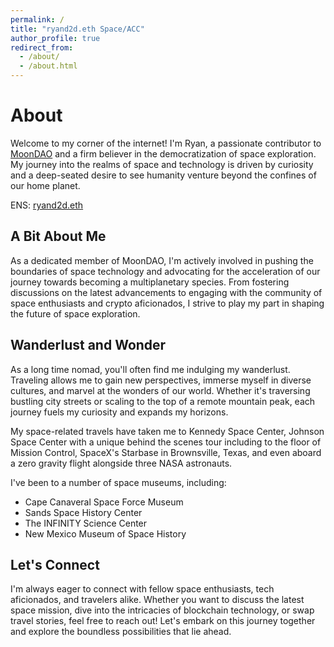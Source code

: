 ```yaml
---
permalink: /
title: "ryand2d.eth Space/ACC"
author_profile: true
redirect_from: 
  - /about/
  - /about.html
---
```

# About

Welcome to my corner of the internet! I'm Ryan, a passionate contributor to [MoonDAO](https://www.moondao.com) and a firm believer in the democratization of space exploration. My journey into the realms of space and technology is driven by curiosity and a deep-seated desire to see humanity venture beyond the confines of our home planet.

ENS: [ryand2d.eth](https://app.ens.domains/ryand2d.eth)

## A Bit About Me

As a dedicated member of MoonDAO, I'm actively involved in pushing the boundaries of space technology and advocating for the acceleration of our journey towards becoming a multiplanetary species. From fostering discussions on the latest advancements to engaging with the community of space enthusiasts and crypto aficionados, I strive to play my part in shaping the future of space exploration.

## Wanderlust and Wonder

As a long time nomad, you'll often find me indulging my wanderlust. Traveling allows me to gain new perspectives, immerse myself in diverse cultures, and marvel at the wonders of our world. Whether it's traversing bustling city streets or scaling to the top of a remote mountain peak, each journey fuels my curiosity and expands my horizons.

My space-related travels have taken me to Kennedy Space Center, Johnson Space Center with a unique behind the scenes tour including to the floor of Mission Control, SpaceX's Starbase in Brownsville, Texas, and even aboard a zero gravity flight alongside three NASA astronauts.

I've been to a number of space museums, including: 
- Cape Canaveral Space Force Museum 
- Sands Space History Center
- The INFINITY Science Center
- New Mexico Museum of Space History

## Let's Connect

I'm always eager to connect with fellow space enthusiasts, tech aficionados, and travelers alike. Whether you want to discuss the latest space mission, dive into the intricacies of blockchain technology, or swap travel stories, feel free to reach out! Let's embark on this journey together and explore the boundless possibilities that lie ahead.
